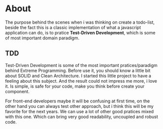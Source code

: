 # About

The purpose behind the scenes when i was thinking on create a todo-list, beside the fact this is a classic implementation of what a javascript application can do, is to pratice **Test-Driven Development**, which is some of most important domain paradigm.

## TDD
Test-Driven Development is some of the most important pratices/paradigm behind Extreme Programming. Before use it, you should know a little bit about SOLID and Clean Architecture. I started this little project to have a feeling about this subject. And the result could not impress me more, i love it. Is simple, is safe for your code, make you think before create your component.

For front-end developers maybe it will be confusing at first time, on the other hand you can always test other approach, but i think this will be my favorite for the next years. We can use a lot of other good pratices mixed with this one. Which can bring very good readability, uncoupled and robust code.

